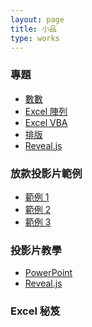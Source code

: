 ```yaml
---
layout: page
title: 小品
type: works
---
```


### 專題

- <a target="_blank" href="https://doltegg.github.io/egg/demonstration/work/math.pdf">數數</a>
- <a target="_blank" href="https://doltegg.github.io/egg/demonstration/work/excel.pdf">Excel 陣列</a>
- <a target="_blank" href="https://doltegg.github.io/egg/demonstration/work/vba.pdf">Excel VBA</a>
- <a target="_blank" href="https://doltegg.github.io/egg/demonstration/work/typesetting.pdf">排版</a>
- <a target="_blank" href="https://doltegg.github.io/egg/demonstration.html#/">Reveal.js</a>

### 放款投影片範例

- <a target="_blank" href="https://doltegg.github.io/egg/demonstration/work/loan.pdf">範例 1</a>
- <a target="_blank" href="https://doltegg.github.io/egg/demonstration/work/loan2.pdf">範例 2</a>
- <a target="_blank" href="https://doltegg.github.io/egg/demonstration/work/loan3.pdf">範例 3</a>

### 投影片教學

- <a target="_blank" href="ppt.pdf">PowerPoint</a>
- <a target="_blank" href="https://doltegg.github.io/egg/demonstration.html#/">Reveal.js</a>

### Excel 秘笈

<!--Building...-->
